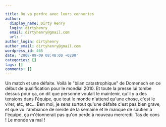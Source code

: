 ```yaml
---

title: On va perdre avec leurs conneries
author:
  display_name: Dirty Henry
  login: dirtyhenry
  email: dirtyhenry@gmail.com
  url: ''
author_login: dirtyhenry
author_email: dirtyhenry@gmail.com
wordpress_id: 465
date: '2008-09-09 08:48:00 +0200'
categories: []
tags: []
comments: []
---
```

Un match et une défaite. Voilà le "bilan catastrophique" de Domenech en ce début de qualification pour le mondial 2010. Et toute la presse lui tombe dessus pour ça, on dit que personne voulait le maintenir, qu'il y a des tensions dans l'équipe, que tout le monde n'attend qu'une chose, c'est le virer, etc, etc... Ben moi, je sens surtout qu'une défaite c'est pas bien grave, et que vu l'ambiance de merde de la semaine et le manque de soutien à l'équipe, ça m'étonnerait pas qu'on perde à nouveau mercredi. Tas de cons ! Le monde va mal !
